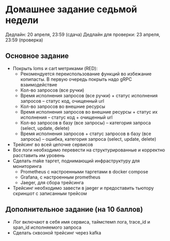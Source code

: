 # Домашнее задание седьмой недели

Дедлайн: 20 апреля, 23:59 (сдача) 
Дедлайн для проверки: 23 апреля, 23:59 (проверка)

## Основное задание

- Покрыть loms и cart метриками (RED):
    - Рекомендуется переиспользование функций во избежание копипасты. В первую очередь покрыть надо gRPC взаимодействие
    - Кол-во запросов (все ручки)
    - Время исполнения запросов (все ручки) + статус исполнения запросов – статус код, очищенный url
    - Кол-во запросов во внешние ресурсы
    - Время исполнения запросов во внешние ресурсы + статус их исполнения – статус код + очищенный url
    - Кол-во запросов в базу (все запросы) – категория запроса (select, update, delete)
    - Время исполнения запросов + статус запросов в базу (все запросы) – ошибка, категория запроса (select, update, delete)
- Трейсинг во всей цепочке сервисов
- Все логи необходимо перевести на структурированные и корректно расставить им уровень
- Сделать make таргет, поднимающий инфраструктуру для мониторинга
    - Prometheus с настроенными таргетами в docker compose
    - Grafana, с настроенным prometheus
    - Jaeger, для сбора трейсинга
- Трейсинг необходимо завести в jaeger и предоставить тьютору скриншот с записанным трейсом

## Дополнительное задание (на 10 баллов)

- Лог включают в себя имя сервиса, таймстемп лога, trace_id и span_id исполняемого запроса
- Сделать сквозной трейсинг через kafka